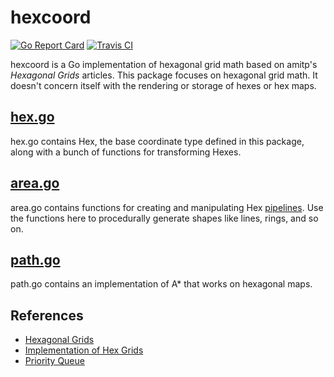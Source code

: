 # hexcoord

[![Go Report Card](https://goreportcard.com/badge/github.com/erinpentecost/deterbus)](https://goreportcard.com/report/github.com/erinpentecost/hexcoord)
[![Travis CI](https://travis-ci.org/erinpentecost/hexcoord.svg?branch=master)](https://travis-ci.org/erinpentecost/hexcoord.svg?branch=master)

hexcoord is a Go implementation of hexagonal grid math based on amitp's *Hexagonal Grids* articles. This package focuses on hexagonal grid math. It doesn't concern itself with the rendering or storage of hexes or hex maps.

## [hex.go](../master/hex.go)

hex.go contains Hex, the base coordinate type defined in this package, along with a bunch of functions for transforming Hexes.

## [area.go](../master/area.go)

area.go contains functions for creating and manipulating Hex [pipelines](https://blog.golang.org/pipelines). Use the functions here to procedurally generate shapes like lines, rings, and so on.

## [path.go](../master/path.go)

path.go contains an implementation of A* that works on hexagonal maps.

## References

* [Hexagonal Grids](https://www.redblobgames.com/grids/hexagons)
* [Implementation of Hex Grids](https://www.redblobgames.com/grids/hexagons/implementation.html)
* [Priority Queue](https://golang.org/pkg/container/heap/#example__priorityQueue)
